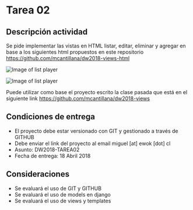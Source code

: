 # Tarea 02
## Descripción actividad

Se pide implementar las vistas en HTML listar, editar, eliminar y agregar en base  a los siguientes html propuestos en este repositorio https://github.com/mcantillana/dw2018-views-html

![Image of list player](images/task02_listar.png)

![Image of list player](images/task02_agregar.png)

Puede utilizar como base el proyecto escrito la clase pasada que está en el siguiente link https://github.com/mcantillana/dw2018-views


## Condiciones de entrega
* El proyecto debe estar versionado con GIT y gestionado a través de GITHUB
* Debe enviar el link del proyecto al email miguel [at] ewok [dot] cl 
* Asunto: DW2018-TAREA02
* Fecha de entrega: 18 Abril 2018

## Consideraciones
* Se evaluará el uso de GIT y GITHUB
* Se evaluará el uso de models en django
* Se evaluará el uso de views y templates

